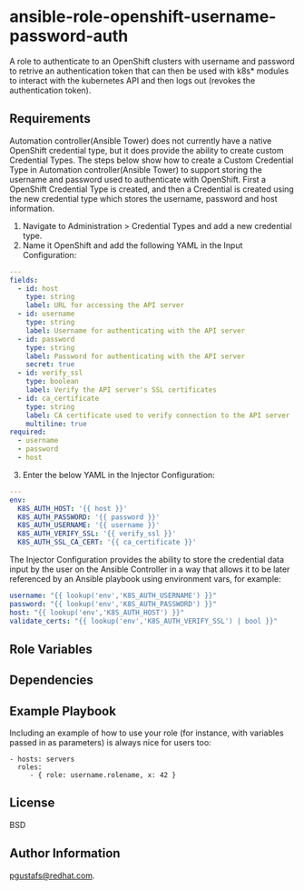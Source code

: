 ansible-role-openshift-username-password-auth
=============================================

A role to authenticate to an OpenShift clusters with username and password to retrive an authentication token that can then be used with k8s* modules to interact with the kubernetes API and then logs out (revokes the authentication token).

Requirements
------------

Automation controller(Ansible Tower) does not currently have a native OpenShift credential type, but it does provide the ability to create custom Credential Types. The steps below show how to create a Custom Credential Type in Automation controller(Ansible Tower) to support storing the username and password used to authenticate with OpenShift. First a OpenShift Credential Type is created, and then a Credential is created using the new credential type which stores the username, password and host information.

1. Navigate to Administration > Credential Types and add a new credential type.
2. Name it OpenShift and add the following YAML in the Input Configuration:

```yaml
---
fields:
  - id: host
    type: string
    label: URL for accessing the API server
  - id: username
    type: string
    label: Username for authenticating with the API server
  - id: password
    type: string
    label: Password for authenticating with the API server
    secret: true
  - id: verify_ssl
    type: boolean
    label: Verify the API server's SSL certificates
  - id: ca_certificate
    type: string
    label: CA certificate used to verify connection to the API server
    multiline: true
required:
  - username
  - password
  - host
```

3. Enter the below YAML in the Injector Configuration:

```yaml
---
env:
  K8S_AUTH_HOST: '{{ host }}'
  K8S_AUTH_PASSWORD: '{{ password }}'
  K8S_AUTH_USERNAME: '{{ username }}'
  K8S_AUTH_VERIFY_SSL: '{{ verify_ssl }}'
  K8S_AUTH_SSL_CA_CERT: '{{ ca_certificate }}'
```

The Injector Configuration provides the ability to store the credential data input by the user on the Ansible Controller in a way that allows it to be later referenced by an Ansible playbook using environment vars, for example:

```yaml
username: "{{ lookup('env','K8S_AUTH_USERNAME') }}"
password: "{{ lookup('env','K8S_AUTH_PASSWORD') }}"
host: "{{ lookup('env','K8S_AUTH_HOST') }}"
validate_certs: "{{ lookup('env','K8S_AUTH_VERIFY_SSL') | bool }}"
```

Role Variables
--------------

Dependencies
------------


Example Playbook
----------------

Including an example of how to use your role (for instance, with variables passed in as parameters) is always nice for users too:

    - hosts: servers
      roles:
         - { role: username.rolename, x: 42 }

License
-------

BSD

Author Information
------------------

pgustafs@redhat.com.
